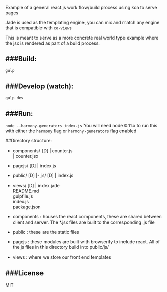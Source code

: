 Example of a general react.js work flow/build process using koa to serve pages

Jade is used as the templating engine, you can mix and match any engine that is compatible with `co-views`

This is meant to serve as a more concrete real world type example where the jsx is rendered as part of a build process.

###Build:
--
`gulp`

###Develop (watch):
--
`gulp dev`

###Run:
--
`node --harmony-generators index.js`
You will need node 0.11.x to run this with either the `harmony` flag or `harmony-generators` flag enabled

##Directory structure:
  - components/               [D]
   |  counter.js                 
   |  counter.jsx                
  - pagejs/                   [D]
   |  index.js                   
  - public/                   [D]
   |- js/                     [D]
    |  index.js                  
  - views/                    [D]
   |  index.jade                 
    README.md                    
    gulpfile.js                  
    index.js                     
    package.json             

- components : houses the react components, these are shared between client and server. The *.jsx files are built to the corresponding .js file
- public : these are the static files
- pagejs : these modules are built with browserify to include react. All of the js files in this directory build into public/js/
- views : where we store our front end templates


###License
---
MIT
